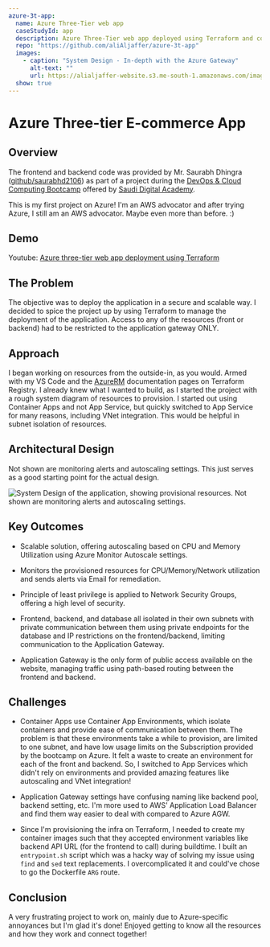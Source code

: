 ```yaml
---
azure-3t-app:
  name: Azure Three-Tier web app
  caseStudyId: app
  description: Azure Three-Tier web app deployed using Terraform and containers
  repo: "https://github.com/aliAljaffer/azure-3t-app"
  images:
    - caption: "System Design - In-depth with the Azure Gateway"
      alt-text: ""
      url: https://alialjaffer-website.s3.me-south-1.amazonaws.com/images/azure-3t-app/sd2.png
  show: true
---
```


# Azure Three-tier E-commerce App

## Overview

The frontend and backend code was provided by Mr. Saurabh Dhingra ([github/saurabhd2106](https://github.com/saurabhd2106)) as part of a project during the [DevOps & Cloud Computing Bootcamp](https://sda.edu.sa/ar/bootcamp/299) offered by [Saudi Digital Academy](https://sda.edu.sa/).

This is my first project on Azure! I'm an AWS advocator and after trying Azure, I still am an AWS advocator. Maybe even more than before. :)

## Demo

Youtube: [Azure three-tier web app deployment using Terraform](https://youtu.be/y5rP0JmYzTQ)

## The Problem

The objective was to deploy the application in a secure and scalable way. I decided to spice the project up by using Terraform to manage the deployment of the application. Access to any of the resources (front or backend) had to be restricted to the application gateway ONLY.

## Approach

I began working on resources from the outside-in, as you would. Armed with my VS Code and the [AzureRM](https://registry.terraform.io/providers/hashicorp/azurerm/latest/docs) documentation pages on Terraform Registry. I already knew what I wanted to build, as I started the project with a rough system diagram of resources to provision. I started out using Container Apps and not App Service, but quickly switched to App Service for many reasons, including VNet integration. This would be helpful in subnet isolation of resources.

## Architectural Design

Not shown are monitoring alerts and autoscaling settings. This just serves as a good starting point for the actual design.

![System Design of the application, showing provisional resources. Not shown are monitoring alerts and autoscaling settings.](https://alialjaffer-website.s3.me-south-1.amazonaws.com/images/azure-3t-app/sd2.png)

## Key Outcomes

- Scalable solution, offering autoscaling based on CPU and Memory Utilization using Azure Monitor Autoscale settings.

- Monitors the provisioned resources for CPU/Memory/Network utilization and sends alerts via Email for remediation.

- Principle of least privilege is applied to Network Security Groups, offering a high level of security.

- Frontend, backend, and database all isolated in their own subnets with private communication between them using private endpoints for the database and IP restrictions on the frontend/backend, limiting communication to the Application Gateway.

- Application Gateway is the only form of public access available on the website, managing traffic using path-based routing between the frontend and backend.

## Challenges

- Container Apps use Container App Environments, which isolate containers and provide ease of communication between them. The problem is that these environments take a while to provision, are limited to one subnet, and have low usage limits on the Subscription provided by the bootcamp on Azure. It felt a waste to create an environment for each of the front and backend. So, I switched to App Services which didn't rely on environments and provided amazing features like autoscaling and VNet integration!

- Application Gateway settings have confusing naming like backend pool, backend setting, etc. I'm more used to AWS' Application Load Balancer and find them way easier to deal with compared to Azure AGW.

- Since I'm provisioning the infra on Terraform, I needed to create my container images such that they accepted environment variables like backend API URL (for the frontend to call) during buildtime. I built an `entrypoint.sh` script which was a hacky way of solving my issue using `find` and `sed` text replacements. I overcomplicated it and could've chose to go the Dockerfile `ARG` route.

## Conclusion

A very frustrating project to work on, mainly due to Azure-specific annoyances but I'm glad it's done! Enjoyed getting to know all the resources and how they work and connect together!
